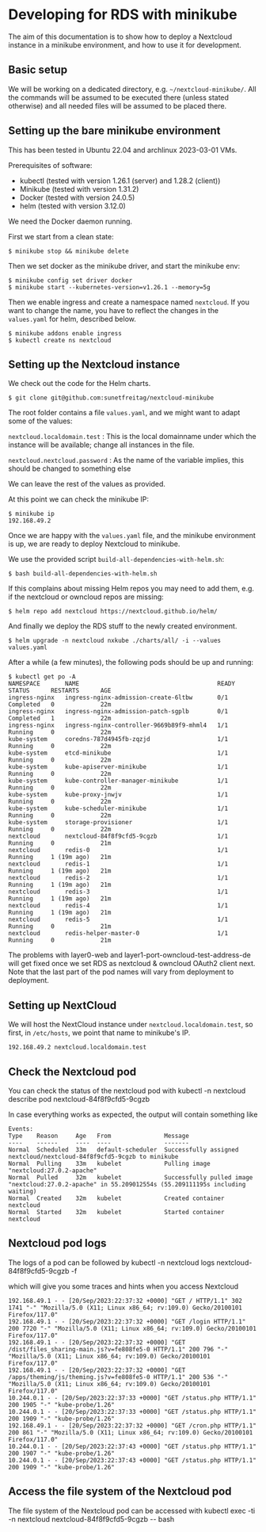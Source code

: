 # Developing for RDS with minikube

The aim of this documentation is to show how to deploy a Nextcloud instance in a
minikube environment, and how to use it for development.

## Basic setup

We will be working on a dedicated directory, e.g. `~/nextcloud-minikube/`. All the commands
will be assumed to be executed there (unless stated otherwise) and all needed
files will be assumed to be placed there.

## Setting up the bare minikube environment

This has been tested in Ubuntu 22.04 and archlinux 2023-03-01 VMs.

Prerequisites of software:

 * kubectl (tested with version 1.26.1 (server) and 1.28.2 (client))
 * Minikube (tested with version 1.31.2)
 * Docker (tested with version 24.0.5)
 * helm (tested with version 3.12.0)

We need the Docker daemon running.

First we start from a clean state:

    $ minikube stop && minikube delete

Then we set docker as the minikube driver, and start the minikube env:

    $ minikube config set driver docker
    $ minikube start --kubernetes-version=v1.26.1 --memory=5g

Then we enable ingress and create a namespace named `nextcloud`. If you want to
change the name, you have to reflect the changes in the `values.yaml` for helm,
described below.

    $ minikube addons enable ingress
    $ kubectl create ns nextcloud

## Setting up the Nextcloud instance

We check out the code for the Helm charts.

    $ git clone git@github.com:sunetfreitag/nextcloud-minikube

The root folder contains a file `values.yaml`, and we might want to adapt some of the values:

`nextcloud.localdomain.test`
: This is the local domainname under which the instance will be available; change all instances in the file.

`nextcloud.nextcloud.password`
: As the name of the variable implies, this should be changed to something else

We can leave the rest of the values as provided.

At this point we can check the minikube IP:

    $ minikube ip
    192.168.49.2

Once we are happy with the `values.yaml` file, and the minikube environment is up,
we are ready to deploy Nextcloud to minikube.

We use the provided script `build-all-dependencies-with-helm.sh`:

    $ bash build-all-dependencies-with-helm.sh

If this complains about missing Helm repos you may need to add them, e.g. if the nextcloud or owncloud repos are missing:

    $ helm repo add nextcloud https://nextcloud.github.io/helm/

And finally we  deploy the RDS stuff to the newly created environment.

    $ helm upgrade -n nextcloud nxkube ./charts/all/ -i --values values.yaml

After a while (a few minutes), the following pods should be up and running:

    $ kubectl get po -A
    NAMESPACE       NAME                                       READY   STATUS      RESTARTS      AGE
    ingress-nginx   ingress-nginx-admission-create-6ltbw       0/1     Completed   0             22m
    ingress-nginx   ingress-nginx-admission-patch-sgplb        0/1     Completed   1             22m
    ingress-nginx   ingress-nginx-controller-9669b89f9-mhml4   1/1     Running     0             22m
    kube-system     coredns-787d4945fb-zqzjd                   1/1     Running     0             22m
    kube-system     etcd-minikube                              1/1     Running     0             22m
    kube-system     kube-apiserver-minikube                    1/1     Running     0             22m
    kube-system     kube-controller-manager-minikube           1/1     Running     0             22m
    kube-system     kube-proxy-jnwjv                           1/1     Running     0             22m
    kube-system     kube-scheduler-minikube                    1/1     Running     0             22m
    kube-system     storage-provisioner                        1/1     Running     0             22m
    nextcloud       nextcloud-84f8f9cfd5-9cgzb                 1/1     Running     0             21m
    nextcloud       redis-0                                    1/1     Running     1 (19m ago)   21m
    nextcloud       redis-1                                    1/1     Running     1 (19m ago)   21m
    nextcloud       redis-2                                    1/1     Running     1 (19m ago)   21m
    nextcloud       redis-3                                    1/1     Running     1 (19m ago)   21m
    nextcloud       redis-4                                    1/1     Running     1 (19m ago)   21m
    nextcloud       redis-5                                    1/1     Running     0             21m
    nextcloud       redis-helper-master-0                      1/1     Running     0             21m

The problems with layer0-web and layer1-port-owncloud-test-address-de will get fixed once we set RDS as nextcloud & owncloud OAuth2 client next.
Note that the last part of the pod names will vary from deployment to deployment.


## Setting up NextCloud

We will host the NextCloud instance under `nextcloud.localdomain.test`,
so first, in `/etc/hosts`, we point that name to minikube's IP.

    192.168.49.2 nextcloud.localdomain.test

## Check the Nextcloud pod
You can check the status of the nextcloud pod with
    kubectl -n nextcloud describe pod nextcloud-84f8f9cfd5-9cgzb

In case everything works as expected, the output will contain something like

    Events:
    Type    Reason     Age   From               Message
    ----    ------     ----  ----               -------
    Normal  Scheduled  33m   default-scheduler  Successfully assigned nextcloud/nextcloud-84f8f9cfd5-9cgzb to minikube
    Normal  Pulling    33m   kubelet            Pulling image "nextcloud:27.0.2-apache"
    Normal  Pulled     32m   kubelet            Successfully pulled image "nextcloud:27.0.2-apache" in 55.209012554s (55.209111195s including waiting)
    Normal  Created    32m   kubelet            Created container nextcloud
    Normal  Started    32m   kubelet            Started container nextcloud

## Nextcloud pod logs
The logs of a pod can be followed by
    kubectl -n nextcloud logs nextcloud-84f8f9cfd5-9cgzb -f

which will give you some traces and hints when you access Nextcloud

    192.168.49.1 - - [20/Sep/2023:22:37:32 +0000] "GET / HTTP/1.1" 302 1741 "-" "Mozilla/5.0 (X11; Linux x86_64; rv:109.0) Gecko/20100101 Firefox/117.0"
    192.168.49.1 - - [20/Sep/2023:22:37:32 +0000] "GET /login HTTP/1.1" 200 7720 "-" "Mozilla/5.0 (X11; Linux x86_64; rv:109.0) Gecko/20100101 Firefox/117.0"
    192.168.49.1 - - [20/Sep/2023:22:37:32 +0000] "GET /dist/files_sharing-main.js?v=fe808fe5-0 HTTP/1.1" 200 796 "-" "Mozilla/5.0 (X11; Linux x86_64; rv:109.0) Gecko/20100101 Firefox/117.0"
    192.168.49.1 - - [20/Sep/2023:22:37:32 +0000] "GET /apps/theming/js/theming.js?v=fe808fe5-0 HTTP/1.1" 200 536 "-" "Mozilla/5.0 (X11; Linux x86_64; rv:109.0) Gecko/20100101 Firefox/117.0"
    10.244.0.1 - - [20/Sep/2023:22:37:33 +0000] "GET /status.php HTTP/1.1" 200 1905 "-" "kube-probe/1.26"
    10.244.0.1 - - [20/Sep/2023:22:37:33 +0000] "GET /status.php HTTP/1.1" 200 1909 "-" "kube-probe/1.26"
    192.168.49.1 - - [20/Sep/2023:22:37:32 +0000] "GET /cron.php HTTP/1.1" 200 861 "-" "Mozilla/5.0 (X11; Linux x86_64; rv:109.0) Gecko/20100101 Firefox/117.0"
    10.244.0.1 - - [20/Sep/2023:22:37:43 +0000] "GET /status.php HTTP/1.1" 200 1907 "-" "kube-probe/1.26"
    10.244.0.1 - - [20/Sep/2023:22:37:43 +0000] "GET /status.php HTTP/1.1" 200 1909 "-" "kube-probe/1.26"

## Access the file system of the Nextcloud pod
The file system of the Nextcloud pod can be accessed with
    kubectl exec -ti -n nextcloud nextcloud-84f8f9cfd5-9cgzb -- bash
